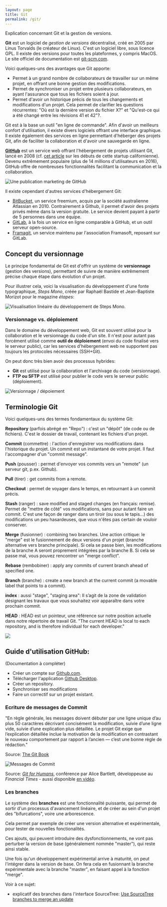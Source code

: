 ```yaml
---
layout: page
title: Git
permalink: /git/
---
```


Explication concernant Git et la gestion de versions.

**Git** est un logiciel de *gestion de versions* décentralisé, créé en 2005 par Linus Torvalds (le créateur de Linux). C'est un logiciel libre, sous licence GPL. Il existe des versions pour toutes les plateformes, y compris MacOS. Le site officiel de documentation est [git-scm.com](https://git-scm.com).

Voici quelques-uns des avantages que Git apporte: 

- Permet à un grand nombre de collaborateurs de travailler sur un même projet, en offrant une bonne gestion des modifications.
- Permet de synchroniser un projet entre plusieurs collaborateurs, en ayant l'assurance que tous les fichiers soient à jour.
- Permet d'avoir un historique précis de tous les changements et modifications d'un projet. Cela permet de clarifier les questions récurrentes: "Où est la dernière version du fichier X?" et "Qu'est-ce qui a été changé entre les révisions 41 et 42"?.

Git est à la base un outil "en ligne de commande". Afin d'avoir un meilleurs confort d'utilisation, il existe divers logiciels offrant une interface graphique. Il existe également des services en ligne permettant d'héberger des projets Git, afin de faciliter la collaboration et d'avoir une sauvegarde en ligne.

**[GitHub](https://github.com/)** est un service web offrant l'hébergement de projets utilisant Git, lancé en 2008 (cf. [cet article](http://tom.preston-werner.com/2011/03/29/ten-lessons-from-githubs-first-year.html) sur les débuts de cette startup californienne). Devenu extrêmement populaire (plus de 14 millions d'utilisateurs en 2016), GitHub offre de nombreuses fonctionnalités facilitant la communication et la collaboration. 

![Une publication marketing de GitHub](/cours-divers/img/github-activity-book.jpg)

Il existe cependant d'autres services d'hébergement Git: 

* [BitBucket](https://bitbucket.org), un service freemium, acquis par la société australienne Atlassian en 2010. Contrairement à Github, il permet d'avoir des projets privés même dans la version gratuite. Le service devient payant à partir de 5 personnes dans une équipe.
* [GitLab](https://about.gitlab.com/gitlab-com/), à la fois un service en ligne comparable à GitHub, et un outil serveur open-source.
* [Framagit](https://framagit.org), un service maintenu par l'association Framasoft, reposant sur GitLab.

## Concept du versionnage

Le principe fondamental de Git est d'offrir un système de **versionnage** (gestion des versions), permettant de suivre de manière extrêmement précise chaque étape dans évolution d'un projet.

Pour illustrer cela, voici la visualisation du développement d'une fonte typographique, *Steps Mono*, créée par Raphaël Bastide et Jean-Baptiste Morizot pour le magazine *étapes*:

![Visualisation linéaire du développement de Steps Mono.](/cours-git/img/timeline-dev-fonte.jpg)

### Versionnage vs. déploiement

Dans le domaine du développement web, Git est souvent utilisé pour la collaboration et le versionnage du code d'un site. Il n'est pour autant pas forcément utilisé comme **outil de déploiement** (envoi du code finalisé vers le serveur public), car les services d'hébergement web ne supportent pas toujours les protocoles nécessaires (SSH+Git).

On peut donc très bien avoir des processus hybrides:

* **Git** est utilisé pour la collaboration et l'archivage du code (versionnage).
* **FTP ou SFTP** est utilisé pour publier le code vers le serveur public (déploiement).

![Versionnage / dépoiement](/cours-git/img/versionnage-deploiement.jpg)

## Terminologie Git

Voici quelques-uns des termes fondamentaux du système Git:

**Repository** (parfois abrégé en "Repo") : c'est un "dépôt" (de code ou de fichiers). C'est le dossier de travail, contenant les fichiers d'un projet.

**Commit** (commettre) : l'action d'enregistrer vos modifications dans l'historique du projet. Un commit est un instantané de votre projet. Il faut l'accompagner d'un "commit message".

**Push** (pousser) : permet d'envoyer vos commits vers un "remote" (un serveur git, p.ex. Github).

**Pull** (tirer) : get commits from a remote.

**Checkout** : permet de voyager dans le temps, en retournant à un commit précis.

**Stash** (ranger) : save modified and staged changes (en français: remise). Permet de "mettre de côté" vos modifications, sans pour autant faire un commit. C'est une façon de ranger dans un tiroir (ou sous le tapis...) des modifications un peu hasardeuses, que vous n'êtes pas certain de vouloir conserver.

**Merge** (fusionner) : combining two branches. Une action critique: le "merge" est le fusionnement de deux versions d'un projet (branche alternative vers branche principale). Si cela se passe bien, les modifications de la branche A seront proprement intégrées par la branche B. Si cela se passe mal, vous pouvez rencontrer un "merge conflict".

**Rebase** (rembobiner) : apply any commits of current branch ahead of specified one.

**Branch** (branche) : create a new branch at the current commit (a movable label that points to a commit).

**index** : aussi "stage", "staging area": Il s’agit de la zone de validation désignant les travaux que vous souhaitez voir apparaître dans votre prochain commit.

**HEAD** : HEAD est un pointeur, une référence sur notre position actuelle dans notre répertoire de travail Git. "The current HEAD is local to each repository, and is therefore individual for each developer."

![](/cours-divers/img/Strip-Bon-daccord-650-final.jpg)

## Guide d'utilisation GitHub:

(Documentation à compléter)

- Créer un compte sur [Github.com](https://github.com/).
- Télécharger l'application [Github Desktop](https://desktop.github.com/).
- Créer un repository.
- Synchroniser ses modifications
- Faire un correctif sur un projet existant.

### Ecriture de messages de Commit

"En règle générale, les messages doivent débuter par une ligne unique d’au plus 50 caractères décrivant concisément la modification, suivie d’une ligne vide, suivie d’une explication plus détaillée. Le projet Git exige que l’explication détaillée inclue la motivation de la modification en contrastant le nouveau comportement par rapport à l’ancien — c’est une bonne règle de rédaction."

Source: [The Git Book](https://git-scm.com/book/fr/v2/Git-distribu%C3%A9-Contribution-%C3%A0-un-projet)

![Messages de Commit](/cours-divers/img/git-commit-messages.png)

Source: *[Git for Humans](https://speakerdeck.com/alicebartlett/git-for-humans)*, conférence par Alice Bartlett, développeuse au *Financial Times* - aussi disponible [en vidéo](https://www.youtube.com/watch?v=eWxxfttcMts).

### Les branches

Le système des **branches** est une fonctionnalité puissante, qui permet de sortir d'un processus d'avancement linéaire, et de créer au sein d'un projet des "bifurcations", voire une arborescence.

Cela permet par exemple de créer une version alternative et expérimentale, pour tester de nouvelles fonctionalités.

Ces ajouts, qui peuvent introduire des dysfonctionnements, ne vont pas perturber la version de base (généralement nommée "master"), qui reste ainsi stable.

Une fois qu'un développement expérimental arrive à maturité, on peut l'intégrer dans la version de base. On fera cela en fusionnant la branche expérimentale avec la branche "master", en faisant appel à la fonction "merge".

Voir à ce sujet: 

* explicatif des branches dans l'interface SourceTree: [Use SourceTree branches to merge an update](https://confluence.atlassian.com/bitbucket/use-sourcetree-branches-to-merge-an-update-732268925.html)


